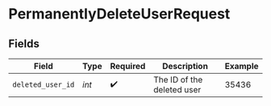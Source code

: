 # PermanentlyDeleteUserRequest


## Fields

| Field                      | Type                       | Required                   | Description                | Example                    |
| -------------------------- | -------------------------- | -------------------------- | -------------------------- | -------------------------- |
| `deleted_user_id`          | *int*                      | :heavy_check_mark:         | The ID of the deleted user | 35436                      |
